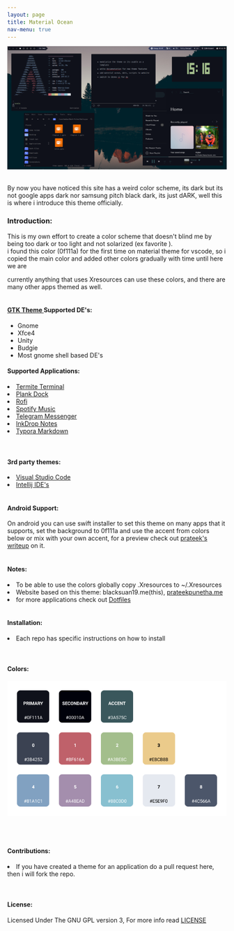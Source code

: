 ```yaml
---
layout: page
title: Material Ocean
nav-menu: true
---
```


<div id="main" class="alt">
<div class="inner">
<img src="/assets/images/rice.png"><br><br>
<p> By now you have noticed this site has a weird color scheme, its dark but its not google apps dark nor samsung pitch black dark,
its just dARK, well this is where i introduce this theme officially.<p/>
<h3> Introduction: </h3>
<p>This is my own effort to create a color scheme that doesn't blind me by being too dark or too light and not solarized (ex favorite ).
<br> i found this color (0f111a) for the first time on material theme for vscode,
so i copied the main color and added other colors gradually with time until here we are</p>
currently anything that uses Xresources can use these colors, and there are many other apps themed as well.<br>
<br><h4> <a href="https://github.com/material-ocean/Gtk-Theme" target="_blank"> GTK Theme </a> Supported DE's:</h4>
<ul>
<li> Gnome </li>
<li> Xfce4 </li>
<li> Unity </li>
<li> Budgie </li>
<li> Most gnome shell based DE's </li>
</ul>

<h4> Supported Applications:</h4>

<li><a target="_blank" href= "https://github.com/material-ocean/Termite-theme">Termite Terminal</a></li>
<li><a target="_blank" href="https://github.com/material-ocean/Plank-Theme">Plank Dock</a></li>
<li><a target="_blank" href="https://github.com/material-ocean/rofi-Theme">Rofi</a></li>
<li><a target="_blank" href="https://github.com/material-ocean/Spotify-Theme">Spotify Music</a></li>
<li><a target="_blank" href="https://github.com/material-ocean/Telegram-Theme">Telegram Messenger</a></li>
<li><a target="_blank" href="(https://github.com/material-ocean/inkdrop-ui">InkDrop Notes</a></li>
<li><a target="_blank" href="https://github.com/material-ocean/Typora-Theme">Typora Markdown</a></li>
<br><br>
<h4>3rd party themes:</h4>

<li><a target="_blank"
href="https://marketplace.visualstudio.com/items?itemName=Equinusocio.vsc-material-theme">Visual Studio Code</a>
<li><a target="_blank" href="https://plugins.jetbrains.com/plugin/8006-material-theme-ui">Intellij IDE's</a>
<br><br>
<h4>Android Support:</h4>

On android you can use swift installer to set this theme on many apps that it supports, set the background to 0f111a and use the accent from colors below or mix with your own accent, for a preview check out <a target="_blank" href="https://prateekpunetha.me/material-ocean/">prateek's writeup</a> on it.
<br><br>
<h4>Notes:</h4>

<li> To be able to use the colors globally copy .Xresources to ~/.Xresources
<li> Website based on this theme: blacksuan19.me(this), <a target="_blank" href="https://prateekpunetha.me/">prateekpunetha.me</a></li>
<li> for more applications check out <a href="https://github.com/Blacksuan19/Dotfiles/" target="_blank">Dotfiles</a>
<br><br>
<h4>Installation:</h4>
<li>Each repo has specific instructions on how to install</li>
<br><br>
<h4>Colors:</h4>
<p align="center">
<img src="https://raw.githubusercontent.com/Blacksuan19/Material-Ocean/master/colors.png" alt="colors">
</p>
<br><br>
<h4>Contributions:</h4>
<li>If you have created a theme for an application do a pull request here, then i will fork the repo.</li>
<br><br>
<h4>License:</h4>
Licensed Under The GNU GPL version 3, For more info read <a target="_blank" href="https://github.com/material-ocean/Material-Ocean/blob/master/LICENSE">LICENSE</a>
<div>
</div>
